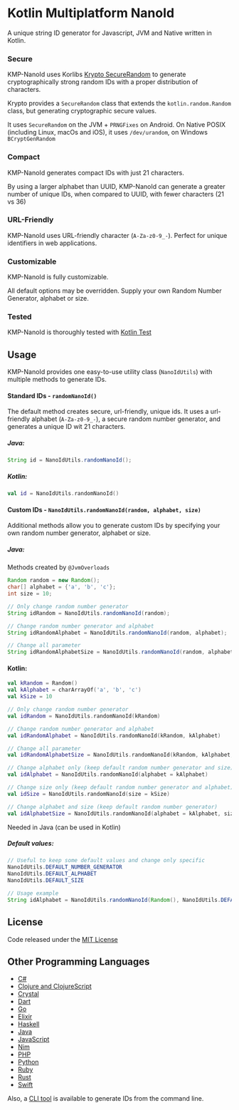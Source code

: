 # Kotlin Multiplatform NanoId

A unique string ID generator for Javascript, JVM and Native written in Kotlin.

### Secure
KMP-NanoId uses Korlibs [Krypto SecureRandom](https://github.com/korlibs/krypto) to generate cryptographically strong random IDs with a proper distribution of characters.

Krypto provides a `SecureRandom` class that extends the `kotlin.random.Random` class, but generating cryptographic secure values.

It uses `SecureRandom` on the JVM + `PRNGFixes` on Android. On Native POSIX (including Linux, macOs and iOS), it uses `/dev/urandom`, on Windows `BCryptGenRandom`

### Compact
KMP-NanoId generates compact IDs with just 21 characters.

By using a larger alphabet than UUID, KMP-NanoId can generate a greater number of unique IDs, when compared to UUID, with fewer characters (21 vs 36)

### URL-Friendly
KMP-NanoId uses URL-friendly character (`A-Za-z0-9_-`). Perfect for unique identifiers in web applications.

### Customizable
KMP-NanoId is fully customizable.

All default options may be overridden. 
Supply your own Random Number Generator, alphabet or size.

### Tested
KMP-NanoId is thoroughly tested with [Kotlin Test](https://kotlinlang.org/api/latest/kotlin.test/)

## Usage
KMP-NanoId provides one easy-to-use utility class (`NanoIdUtils`) with multiple methods to generate IDs.

#### Standard IDs - `randomNanoId()`
The default method creates secure, url-friendly, unique ids.
It uses a url-friendly alphabet (`A-Za-z0-9_-`), a secure random number generator, and generates a unique ID wit 21 characters.

##### Java:
```java
String id = NanoIdUtils.randomNanoId();
```

##### Kotlin:
```kotlin
val id = NanoIdUtils.randomNanoId()
```

#### Custom IDs - `NanoIdUtils.randomNanoId(random, alphabet, size)`
Additional methods allow you to generate custom IDs by specifying your own random number generator, alphabet or size.

##### Java:
Methods created by `@JvmOverloads`
```java
Random random = new Random();
char[] alphabet = {'a', 'b', 'c'};
int size = 10;

// Only change random number generator
String idRandom = NanoIdUtils.randomNanoId(random);

// Change random number generator and alphabet
String idRandomAlphabet = NanoIdUtils.randomNanoId(random, alphabet);

// Change all parameter
String idRandomAlphabetSize = NanoIdUtils.randomNanoId(random, alphabet, size);
``` 

#### Kotlin:
```kotlin
val kRandom = Random()
val kAlphabet = charArrayOf('a', 'b', 'c')
val kSize = 10

// Only change random number generator
val idRandom = NanoIdUtils.randomNanoId(kRandom)

// Change random number generator and alphabet
val idRandomAlphabet = NanoIdUtils.randomNanoId(kRandom, kAlphabet)

// Change all parameter
val idRandomAlphabetSize = NanoIdUtils.randomNanoId(kRandom, kAlphabet, kSize)

// Change alphabet only (keep default random number generator and size)
val idAlphabet = NanoIdUtils.randomNanoId(alphabet = kAlphabet)

// Change size only (keep default random number generator and alphabet)
val idSize = NanoIdUtils.randomNanoId(size = kSize)

// Change alphabet and size (keep default random number generator)
val idAlphabetSize = NanoIdUtils.randomNanoId(alphabet = kAlphabet, size = kSize)
```

Needed in Java (can be used in Kotlin)

##### Default values:
```java
// Useful to keep some default values and change only specific
NanoIdUtils.DEFAULT_NUMBER_GENERATOR
NanoIdUtils.DEFAULT_ALPHABET
NanoIdUtils.DEFAULT_SIZE

// Usage example
String idAlphabet = NanoIdUtils.randomNanoId(Random(), NanoIdUtils.DEFAULT_ALPHABET, 10);
```

## License
Code released under the [MIT License]()

## Other Programming Languages

* [C#](https://github.com/codeyu/nanoid-net)
* [Clojure and ClojureScript](https://github.com/zelark/nano-id)
* [Crystal](https://github.com/mamantoha/nanoid.cr)
* [Dart](https://github.com/pd4d10/nanoid)
* [Go](https://github.com/matoous/go-nanoid)
* [Elixir](https://github.com/railsmechanic/nanoid)
* [Haskell](https://github.com/4e6/nanoid-hs)
* [Java](https://github.com/aventrix/jnanoid)
* [JavaScript](https://github.com/ai/nanoid)
* [Nim](https://github.com/icyphox/nanoid.nim)
* [PHP](https://github.com/hidehalo/nanoid-php)
* [Python](https://github.com/puyuan/py-nanoid)
* [Ruby](https://github.com/radeno/nanoid.rb)
* [Rust](https://github.com/nikolay-govorov/nanoid)
* [Swift](https://github.com/antiflasher/NanoID)

Also, a [CLI tool](https://github.com/twhitbeck/nanoid-cli) is available to generate IDs from the command line.
